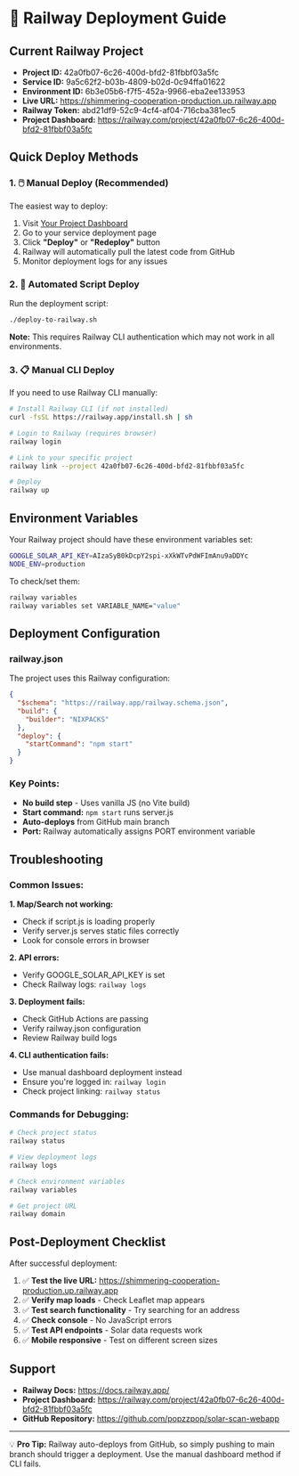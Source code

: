 # 🚀 Railway Deployment Guide

## Current Railway Project
- **Project ID:** 42a0fb07-6c26-400d-bfd2-81fbbf03a5fc
- **Service ID:** 9a5c62f2-b03b-4809-b02d-0c94ffa01622
- **Environment ID:** 6b3e05b6-f7f5-452a-9966-eba2ee133953
- **Live URL:** https://shimmering-cooperation-production.up.railway.app
- **Railway Token:** abd21df9-52c9-4cf4-af04-716cba381ec5
- **Project Dashboard:** https://railway.com/project/42a0fb07-6c26-400d-bfd2-81fbbf03a5fc

## Quick Deploy Methods

### 1. 🖱️ Manual Deploy (Recommended)
The easiest way to deploy:

1. Visit [Your Project Dashboard](https://railway.com/project/42a0fb07-6c26-400d-bfd2-81fbbf03a5fc)
2. Go to your service deployment page
3. Click **"Deploy"** or **"Redeploy"** button
4. Railway will automatically pull the latest code from GitHub
5. Monitor deployment logs for any issues

### 2. 🤖 Automated Script Deploy
Run the deployment script:

```bash
./deploy-to-railway.sh
```

**Note:** This requires Railway CLI authentication which may not work in all environments.

### 3. 📋 Manual CLI Deploy
If you need to use Railway CLI manually:

```bash
# Install Railway CLI (if not installed)
curl -fsSL https://railway.app/install.sh | sh

# Login to Railway (requires browser)
railway login

# Link to your specific project
railway link --project 42a0fb07-6c26-400d-bfd2-81fbbf03a5fc

# Deploy
railway up
```

## Environment Variables
Your Railway project should have these environment variables set:

```bash
GOOGLE_SOLAR_API_KEY=AIzaSyB0kDcpY2spi-xXkWTvPdWFImAnu9aDDYc
NODE_ENV=production
```

To check/set them:
```bash
railway variables
railway variables set VARIABLE_NAME="value"
```

## Deployment Configuration

### railway.json
The project uses this Railway configuration:
```json
{
  "$schema": "https://railway.app/railway.schema.json",
  "build": {
    "builder": "NIXPACKS"
  },
  "deploy": {
    "startCommand": "npm start"
  }
}
```

### Key Points:
- **No build step** - Uses vanilla JS (no Vite build)
- **Start command:** `npm start` runs server.js
- **Auto-deploys** from GitHub main branch
- **Port:** Railway automatically assigns PORT environment variable

## Troubleshooting

### Common Issues:

**1. Map/Search not working:**
- Check if script.js is loading properly
- Verify server.js serves static files correctly
- Look for console errors in browser

**2. API errors:**
- Verify GOOGLE_SOLAR_API_KEY is set
- Check Railway logs: `railway logs`

**3. Deployment fails:**
- Check GitHub Actions are passing
- Verify railway.json configuration
- Review Railway build logs

**4. CLI authentication fails:**
- Use manual dashboard deployment instead
- Ensure you're logged in: `railway login`
- Check project linking: `railway status`

### Commands for Debugging:

```bash
# Check project status
railway status

# View deployment logs
railway logs

# Check environment variables
railway variables

# Get project URL
railway domain
```

## Post-Deployment Checklist

After successful deployment:

1. ✅ **Test the live URL:** https://shimmering-cooperation-production.up.railway.app
2. ✅ **Verify map loads** - Check Leaflet map appears
3. ✅ **Test search functionality** - Try searching for an address
4. ✅ **Check console** - No JavaScript errors
5. ✅ **Test API endpoints** - Solar data requests work
6. ✅ **Mobile responsive** - Test on different screen sizes

## Support

- **Railway Docs:** https://docs.railway.app/
- **Project Dashboard:** https://railway.com/project/42a0fb07-6c26-400d-bfd2-81fbbf03a5fc
- **GitHub Repository:** https://github.com/popzzpop/solar-scan-webapp

---

💡 **Pro Tip:** Railway auto-deploys from GitHub, so simply pushing to main branch should trigger a deployment. Use the manual dashboard method if CLI fails.